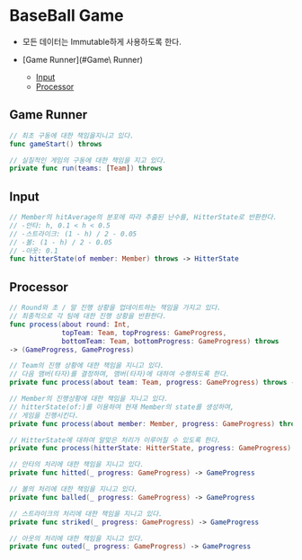 # BaseBall Game

- 모든 데이터는 Immutable하게 사용하도록 한다.

- [Game Runner](#Game\ Runner)
  - [Input](#Input)
  - [Processor](#Processor)

## Game Runner

```swift
// 최초 구동에 대한 책임을지니고 있다.
func gameStart() throws
```

```swift
// 실질적인 게임의 구동에 대한 책임을 지고 있다.
private func run(teams: [Team]) throws
```

## Input

```swift
// Member의 hitAverage의 분포에 따라 추출된 난수를, HitterState로 반환한다.
// -안타: h, 0.1 < h < 0.5
// -스트라이크: (1 - h) / 2 - 0.05
// -볼: (1 - h) / 2 - 0.05
// -아웃: 0.1
func hitterState(of member: Member) throws -> HitterState
```

## Processor

```swift
// Round와 초 / 말 진행 상황을 업데이트하는 책임을 가지고 있다.
// 최종적으로 각 팀에 대한 진행 상황을 반환한다.
func process(about round: Int,
             topTeam: Team, topProgress: GameProgress,
             bottomTeam: Team, bottomProgress: GameProgress) throws 
-> (GameProgress, GameProgress)
```

```swift
// Team의 진행 상황에 대한 책임을 지니고 있다.
// 다음 맴버(타자)를 결정하며, 맴버(타자)에 대하여 수행하도록 한다.
private func process(about team: Team, progress: GameProgress) throws -> GameProgress
```

```swift
// Member의 진행상황에 대한 책임을 지니고 있다.
// hitterState(of:)를 이용하여 현재 Member의 state를 생성하며,
// 게임을 진행시킨다.
private func process(about member: Member, progress: GameProgress) throws -> GameProgress
```

```swift
// HitterState에 대하여 알맞은 처리가 이루어질 수 있도록 한다.
private func process(hitterState: HitterState, progress: GameProgress) -> GameProgress
```

```swift
// 안타의 처리에 대한 책임을 지니고 있다.
private func hitted(_ progress: GameProgress) -> GameProgress
```

```swift
// 볼의 처리에 대한 책임을 지니고 있다.
private func balled(_ progress: GameProgress) -> GameProgress
```

```swift
// 스트라이크의 처리에 대한 책임을 지니고 있다.
private func striked(_ progress: GameProgress) -> GameProgress
```

```swift
// 아웃의 처리에 대한 책임을 지니고 있다.
private func outed(_ progress: GameProgress) -> GameProgress
```